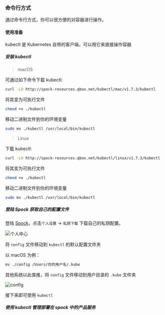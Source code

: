 ### 命令行方式
通过命令行方式，你可以很方便的对容器进行操作。

#### 使用准备
kubectl 是 Kubernetes 自带的客户端，可以用它来直接操作容器
##### 安装 kubectl

> macOS

可通过如下命令下载 kubectl:


```bash
curl -LO http://spock-resources.qbox.net/kubectl/mac/v1.7.3/kubectl
```

将其变为可执行文件

```bash
chmod +x ./kubectl
```

移动二进制文件到你的环境变量
```bash
sudo mv ./kubectl /usr/local/bin/kubectl
```


> Linux

下载 kubectl:

```bash
curl -LO http://spock-resources.qbox.net/kubectl/linux/v1.7.3/kubectl
```

将其变为可执行文件

```bash
chmod +x ./kubectl
```

移动二进制文件到你的环境变量

```bash
sudo mv ./kubectl /usr/local/bin/kubectl
```

##### 登陆 Spock 获取自己的配置文件

登陆 [Spock](http://spock.qiniu.io)，点击`个人设置` -> `私钥下载` 下载自己的私钥配置。

![个人中心](_images/spock-profile.png "个人中心")


将 `config` 文件移动到 `kubectl` 的默认配置文件夹

以 macOS 为例：

```bash
mv ./config /Users/你的用户名/.kube
```
其他系统以此类推，将 `config` 文件移动到用户目录的 `.kube` 文件夹

![config](_images/kube-config.png "config")

接下来即可使用 `kubectl`

##### 使用 kubectl 管理部署在 spock 中的产品服务
